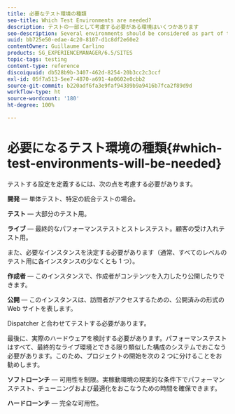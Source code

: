 ```yaml
---
title: 必要なテスト環境の種類
seo-title: Which Test Environments are needed?
description: テストの一部として考慮する必要がある環境はいくつかあります
seo-description: Several environments should be considered as part of testing
uuid: bb725e50-edae-4c20-8107-d1c8df2e60e2
contentOwner: Guillaume Carlino
products: SG_EXPERIENCEMANAGER/6.5/SITES
topic-tags: testing
content-type: reference
discoiquuid: db528b9b-3407-462d-8254-20b3cc2c3ccf
exl-id: 05f7a513-5ee7-4870-a691-4a0602e0cbb2
source-git-commit: b220adf6fa3e9faf94389b9a9416b7fca2f89d9d
workflow-type: ht
source-wordcount: '180'
ht-degree: 100%

---
```


# 必要になるテスト環境の種類{#which-test-environments-will-be-needed}

テストする設定を定義するには、次の点を考慮する必要があります。

**開発** — 単体テスト、特定の統合テストの場合。

**テスト** — 大部分のテスト用。

**ライブ** — 最終的なパフォーマンステストとストレステスト。顧客の受け入れテスト用。

また、必要なインスタンスを決定する必要があります（通常、すべてのレベルのテスト用に各インスタンスの少なくとも 1 つ）。

**作成者** — このインスタンスで、作成者がコンテンツを入力したり公開したりできます。

**公開** — このインスタンスは、訪問者がアクセスするための、公開済みの形式の Web サイトを表します。

Dispatcher と合わせてテストする必要があります。

最後に、実際のハードウェアを検討する必要があります。パフォーマンステストはすべて、最終的なライブ環境とできる限り類似した構成のシステムでおこなう必要があります。このため、プロジェクトの開始を次の 2 つに分けることをお勧めします。

**ソフトローンチ** — 可用性を制限。実稼動環境の現実的な条件下でパフォーマンステスト、チューニングおよび最適化をおこなうための時間を確保できます。

**ハードローンチ** — 完全な可用性。
